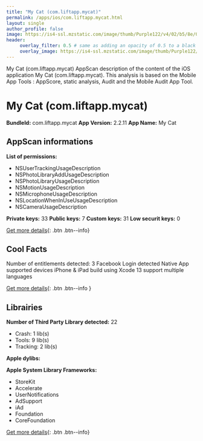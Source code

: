 ```yaml
---
title: "My Cat (com.liftapp.mycat)"
permalink: /apps/ios/com.liftapp.mycat.html
layout: single
author_profile: false
image: https://is4-ssl.mzstatic.com/image/thumb/Purple122/v4/02/b5/8e/02b58ea9-9989-93cb-078c-68652cbc27f1/AppIcon-1x_U007emarketing-0-7-0-85-220.png/512x512bb.jpg
header: 
     overlay_filter: 0.5 # same as adding an opacity of 0.5 to a black background
     overlay_image: https://is4-ssl.mzstatic.com/image/thumb/Purple122/v4/02/b5/8e/02b58ea9-9989-93cb-078c-68652cbc27f1/AppIcon-1x_U007emarketing-0-7-0-85-220.png/512x512bb.jpg
---
```

My Cat (com.liftapp.mycat) AppScan description of the content of the iOS application My Cat (com.liftapp.mycat). This analysis is based on the Mobile App Tools : AppScore, static analysis, Audit and the Mobile Audit App Tool.

# My Cat (com.liftapp.mycat)

**BundleId:** com.liftapp.mycat
**App Version:** 2.2.11
**App Name:** My Cat


## AppScan informations 

**List of permissions:** 
- NSUserTrackingUsageDescription
- NSPhotoLibraryAddUsageDescription
- NSPhotoLibraryUsageDescription
- NSMotionUsageDescription
- NSMicrophoneUsageDescription
- NSLocationWhenInUseUsageDescription
- NSCameraUsageDescription
  
  
**Private keys:** 33
**Public keys:** 7
**Custom keys:** 31
**Low securit keys:** 0
  
[Get more details](/pricing.html){: .btn .btn--info}

## Cool Facts

Number of entitlements detected: 3
Facebook Login detected
Native App
supported devices iPhone & iPad
build using Xcode 13
support multiple languages
  
[Get more details](/pricing.html){: .btn .btn--info }

## Librairies 
**Number of Third Party Library detected:** 22
- Crash: 1 lib(s)
- Tools: 9 lib(s)
- Tracking: 2 lib(s)


**Apple dylibs:**


**Apple System Library Frameworks:**
- StoreKit
- Accelerate
- UserNotifications
- AdSupport
- iAd
- Foundation
- CoreFoundation


  
[Get more details](/pricing.html){: .btn .btn--info}

